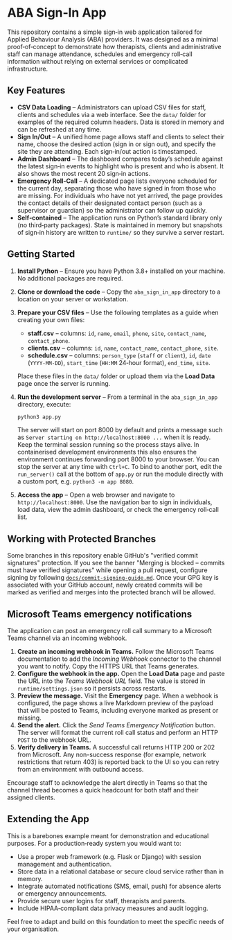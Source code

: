 # ABA Sign‑In App

This repository contains a simple sign‑in web application tailored for
Applied Behaviour Analysis (ABA) providers. It was designed as a
minimal proof‑of‑concept to demonstrate how therapists, clients and
administrative staff can manage attendance, schedules and emergency
roll‑call information without relying on external services or
complicated infrastructure.

## Key Features

* **CSV Data Loading** – Administrators can upload CSV files for
  staff, clients and schedules via a web interface. See the
  `data/` folder for examples of the required column headers. Data is
  stored in memory and can be refreshed at any time.
* **Sign In/Out** – A unified home page allows staff and clients to
  select their name, choose the desired action (sign in or sign out),
  and specify the site they are attending. Each sign‑in/out action is
  timestamped.
* **Admin Dashboard** – The dashboard compares today’s schedule
  against the latest sign‑in events to highlight who is present and
  who is absent. It also shows the most recent 20 sign‑in actions.
* **Emergency Roll‑Call** – A dedicated page lists everyone
  scheduled for the current day, separating those who have signed in
  from those who are missing. For individuals who have not yet
  arrived, the page provides the contact details of their designated
  contact person (such as a supervisor or guardian) so the
  administrator can follow up quickly.
* **Self‑contained** – The application runs on Python’s standard
  library only (no third‑party packages). State is maintained in
  memory but snapshots of sign‑in history are written to `runtime/` so
  they survive a server restart.

## Getting Started

1. **Install Python** – Ensure you have Python 3.8+ installed on your
   machine. No additional packages are required.

2. **Clone or download the code** – Copy the `aba_sign_in_app`
   directory to a location on your server or workstation.

3. **Prepare your CSV files** – Use the following templates as a
   guide when creating your own files:

   * **staff.csv** – columns: `id`, `name`, `email`, `phone`, `site`,
     `contact_name`, `contact_phone`.
   * **clients.csv** – columns: `id`, `name`, `contact_name`,
     `contact_phone`, `site`.
   * **schedule.csv** – columns: `person_type` (`staff` or `client`),
     `id`, `date` (`YYYY‑MM‑DD`), `start_time` (`HH:MM` 24‑hour
     format), `end_time`, `site`.

   Place these files in the `data/` folder or upload them via the
   **Load Data** page once the server is running.

4. **Run the development server** – From a terminal in the
   `aba_sign_in_app` directory, execute:

   ```bash
   python3 app.py
   ```

   The server will start on port 8000 by default and prints a message
   such as `Server starting on http://localhost:8000 ...` when it is
   ready. Keep the terminal session running so the process stays alive.
   In containerised development environments this also ensures the
   environment continues forwarding port 8000 to your browser. You can
   stop the server at any time with `Ctrl+C`. To bind to another port,
   edit the `run_server()` call at the bottom of `app.py` or run the
   module directly with a custom port, e.g. `python3 -m app 8080`.

5. **Access the app** – Open a web browser and navigate to
   `http://localhost:8000`. Use the navigation bar to sign in
   individuals, load data, view the admin dashboard, or check the
   emergency roll‑call list.

## Working with Protected Branches

Some branches in this repository enable GitHub's "verified commit signatures"
protection. If you see the banner "Merging is blocked – commits must have
verified signatures" while opening a pull request, configure signing by
following [`docs/commit-signing-guide.md`](docs/commit-signing-guide.md).
Once your GPG key is associated with your GitHub account, newly created
commits will be marked as verified and merges into the protected branch will
be allowed.

## Microsoft Teams emergency notifications

The application can post an emergency roll call summary to a Microsoft
Teams channel via an incoming webhook.

1. **Create an incoming webhook in Teams.** Follow the Microsoft Teams
   documentation to add the *Incoming Webhook* connector to the channel
   you want to notify. Copy the HTTPS URL that Teams generates.
2. **Configure the webhook in the app.** Open the **Load Data** page
   and paste the URL into the *Teams Webhook URL* field. The value is
   stored in `runtime/settings.json` so it persists across restarts.
3. **Preview the message.** Visit the **Emergency** page. When a
   webhook is configured, the page shows a live Markdown preview of the
   payload that will be posted to Teams, including everyone marked as
   present or missing.
4. **Send the alert.** Click the *Send Teams Emergency Notification*
   button. The server will format the current roll call status and
   perform an HTTP `POST` to the webhook URL.
5. **Verify delivery in Teams.** A successful call returns HTTP 200 or
   202 from Microsoft. Any non-success response (for example, network
   restrictions that return 403) is reported back to the UI so you can
   retry from an environment with outbound access.

Encourage staff to acknowledge the alert directly in Teams so that the
channel thread becomes a quick headcount for both staff and their
assigned clients.

## Extending the App

This is a barebones example meant for demonstration and educational
purposes. For a production‑ready system you would want to:

* Use a proper web framework (e.g. Flask or Django) with session
  management and authentication.
* Store data in a relational database or secure cloud service rather
  than in memory.
* Integrate automated notifications (SMS, email, push) for absence
  alerts or emergency announcements.
* Provide secure user logins for staff, therapists and parents.
* Include HIPAA‑compliant data privacy measures and audit logging.

Feel free to adapt and build on this foundation to meet the specific
needs of your organisation.
